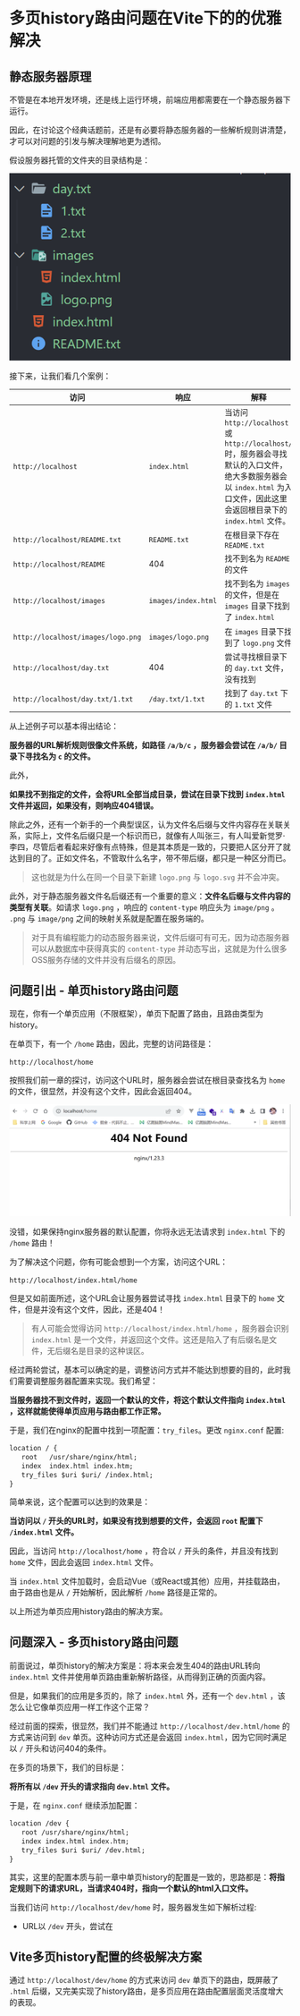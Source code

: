 # 多页history路由问题在Vite下的的优雅解决


## 静态服务器原理

不管是在本地开发环境，还是线上运行环境，前端应用都需要在一个静态服务器下运行。

因此，在讨论这个经典话题前，还是有必要将静态服务器的一些解析规则讲清楚，才可以对问题的引发与解决理解地更为透彻。

假设服务器托管的文件夹的目录结构是：

<!-- - images
   - logo.png
   - logo.svg
- day.txt
   - 1.txt
   - 2.txt
   - 3.txt
   - 5.txt
   - exception
      - 4.txt
- index.html
- README.txt -->

![](./images/server-content.png)

接下来，让我们看几个案例：

| 访问 | 响应 | 解释 |
| -- |-- |-- |
| `http://localhost` | `index.html` | 当访问 `http://localhost` 或 `http://localhost/` 时，服务器会寻找默认的入口文件，绝大多数服务器会以 `index.html` 为入口文件，因此这里会返回根目录下的 `index.html` 文件。|
| `http://localhost/README.txt` | `README.txt` | 在根目录下存在 `README.txt` |
| `http://localhost/README` | 404 | 找不到名为 `README` 的文件 |
| `http://localhost/images` | `images/index.html` | 找不到名为 `images` 的文件，但是在 `images` 目录下找到了 `index.html` |
| `http://localhost/images/logo.png` | `images/logo.png` | 在 `images` 目录下找到了 `logo.png` 文件 |
| `http://localhost/day.txt` | 404 | 尝试寻找根目录下的 `day.txt` 文件，没有找到 |
| `http://localhost/day.txt/1.txt` | `/day.txt/1.txt` | 找到了 `day.txt` 下的 `1.txt` 文件 | 


从上述例子可以基本得出结论：

**服务器的URL解析规则很像文件系统，如路径 `/a/b/c` ，服务器会尝试在 `/a/b/` 目录下寻找名为 `c` 的文件。**

此外，

**如果找不到指定的文件，会将URL全部当成目录，尝试在目录下找到 `index.html` 文件并返回，如果没有，则响应404错误。**

除此之外，还有一个新手的一个典型误区，认为文件名后缀与文件内容存在关联关系，实际上，文件名后缀只是一个标识而已，就像有人叫张三，有人叫爱新觉罗·李四，尽管后者看起来好像有点特殊，但是其本质是一致的，只要把人区分开了就达到目的了。正如文件名，不管取什么名字，带不带后缀，都只是一种区分而已。

> 这也就是为什么在同一个目录下新建 `logo.png` 与 `logo.svg` 并不会冲突。

此外，对于静态服务器文件名后缀还有一个重要的意义：**文件名后缀与文件内容的类型有关联**。如请求 `logo.png` ，响应的 `content-type` 响应头为 `image/png` 。 `.png` 与 `image/png` 之间的映射关系就是配置在服务端的。

> 对于具有编程能力的动态服务器来说，文件后缀可有可无，因为动态服务器可以从数据库中获得真实的 `content-type` 并动态写出，这就是为什么很多OSS服务存储的文件并没有后缀名的原因。





## 问题引出 - 单页history路由问题

现在，你有一个单页应用（不限框架），单页下配置了路由，且路由类型为history。

在单页下，有一个 `/home` 路由，因此，完整的访问路径是：

`http://localhost/home`

按照我们前一章的探讨，访问这个URL时，服务器会尝试在根目录查找名为 `home` 的文件，很显然，并没有这个文件，因此会返回404。

![](./images/404.png)

没错，如果保持nginx服务器的默认配置，你将永远无法请求到 `index.html` 下的 `/home` 路由！

为了解决这个问题，你有可能会想到一个方案，访问这个URL：

`http://localhost/index.html/home`

但是又如前面所述，这个URL会让服务器尝试寻找 `index.html` 目录下的 `home` 文件，但是并没有这个文件，因此，还是404！

> 有人可能会觉得访问 `http://localhost/index.html/home` ，服务器会识别 `index.html` 是一个文件，并返回这个文件。这还是陷入了有后缀名是文件，无后缀名是目录的这种误区。

经过两轮尝试，基本可以确定的是，调整访问方式并不能达到想要的目的，此时我们需要调整服务器配置来实现。我们希望：

**当服务器找不到文件时，返回一个默认的文件，将这个默认文件指向 `index.html` ，这样就能使得单页应用与路由都工作正常。**

于是，我们在nginx的配置中找到一项配置：`try_files`。更改 `nginx.conf` 配置:

```
location / {
   root   /usr/share/nginx/html;
   index  index.html index.htm;
   try_files $uri $uri/ /index.html;
}
```

简单来说，这个配置可以达到的效果是：

**当访问以 `/` 开头的URL时，如果没有找到想要的文件，会返回 `root` 配置下 `/index.html` 文件。**

因此，当访问 `http://localhost/home` ，符合以 `/` 开头的条件，并且没有找到 `home` 文件，因此会返回 `index.html` 文件。

当 `index.html` 文件加载时，会启动Vue（或React或其他）应用，并挂载路由，由于路由也是从 `/` 开始解析，因此解析 `/home` 路径是正常的。

以上所述为单页应用history路由的解决方案。

## 问题深入 - 多页history路由问题

前面说过，单页history的解决方案是：将本来会发生404的路由URL转向 `index.html` 文件并使用单页路由重新解析路径，从而得到正确的页面内容。

但是，如果我们的应用是多页的，除了 `index.html` 外，还有一个 `dev.html` ，该怎么让它像单页应用一样工作这个正常？

经过前面的探索，很显然，我们并不能通过 `http://localhost/dev.html/home` 的方式来访问到 `dev` 单页。这种访问方式还是会返回 `index.html`，因为它同时满足以 `/` 开头和访问404的条件。

在多页的场景下，我们的目标是：

**将所有以 `/dev` 开头的请求指向 `dev.html` 文件。**

于是，在 `nginx.conf` 继续添加配置：

```
location /dev {
   root /usr/share/nginx/html;
   index index.html index.htm;
   try_files $uri $uri/ /dev.html;
}
```

其实，这里的配置本质与前一章中单页history的配置是一致的，思路都是：**将指定规则下的请求URL，当请求404时，指向一个默认的html入口文件。**

当我们访问 `http://localhost/dev/home` 时，服务器发生如下解析过程:

- URL以 `/dev` 开头，尝试在

## Vite多页history配置的终极解决方案

通过 `http://localhost/dev/home` 的方式来访问 `dev` 单页下的路由，既屏蔽了 `.html` 后缀，又完美实现了history路由，是多页应用在路由配置层面灵活度增大的表现。

<Todo />

